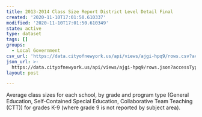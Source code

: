 ```yaml
---
title: 2013-2014 Class Size Report District Level Detail Final
created: '2020-11-10T17:01:50.610337'
modified: '2020-11-10T17:01:50.610349'
state: active
type: dataset
tags: []
groups:
  - Local Government
csv_url: 'https://data.cityofnewyork.us/api/views/ajgi-hpq9/rows.csv?accessType=DOWNLOAD'
json_url: >-
  https://data.cityofnewyork.us/api/views/ajgi-hpq9/rows.json?accessType=DOWNLOAD
layout: post

---
```

Average class sizes for each school, by grade and program type (General Education, Self-Contained Special Education, Collaborative Team Teaching (CTT)) for grades K-9 (where grade 9 is not reported by subject area).
